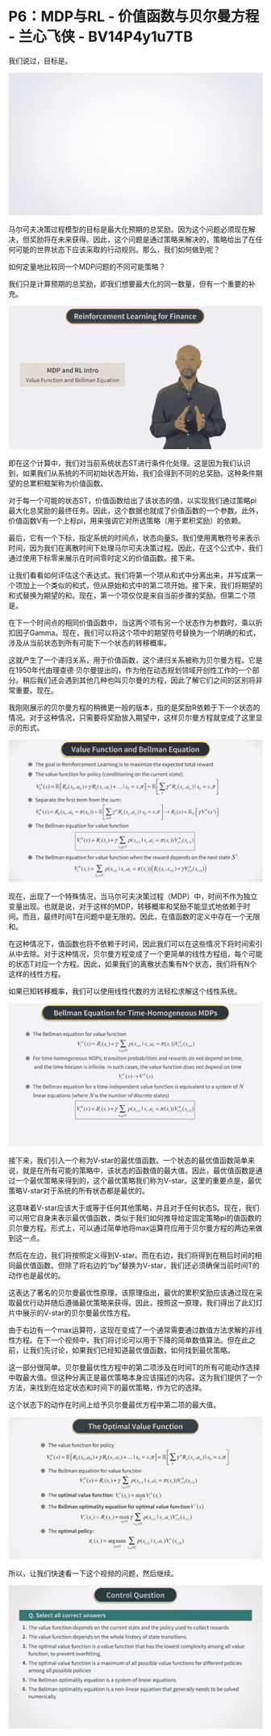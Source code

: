 # P6：MDP与RL - 价值函数与贝尔曼方程 - 兰心飞侠 - BV14P4y1u7TB

我们说过，目标是。

![](img/4ae9cb7f3e43ff9e1eb06deb19d78a3d_1.png)

马尔可夫决策过程模型的目标是最大化预期的总奖励。因为这个问题必须现在解决，但奖励将在未来获得。因此，这个问题是通过策略来解决的，策略给出了在任何可能的世界状态下应该采取的行动规则。那么，我们如何做到呢？

如何定量地比较同一个MDP问题的不同可能策略？

我们只是计算预期的总奖励，即我们想要最大化的同一数量，但有一个重要的补充。

![](img/4ae9cb7f3e43ff9e1eb06deb19d78a3d_3.png)

即在这个计算中，我们对当前系统状态ST进行条件化处理。这是因为我们认识到，如果我们从系统的不同初始状态开始，我们会得到不同的总奖励。这种条件期望的总累积框架称为价值函数。

对于每一个可能的状态ST，价值函数给出了该状态的值，以实现我们通过策略pi最大化总奖励的最终任务。因此，这个数据也就成了价值函数的一个参数。此外，价值函数V有一个上标pi，用来强调它对所选策略（用于累积奖励）的依赖。

最后，它有一个下标，指定系统的时间点，状态向量S。我们使用离散符号来表示时间，因为我们在离散时间下处理马尔可夫决策过程。因此，在这个公式中，我们通过使用下标零来展示在时间零时定义的价值函数。接下来。

让我们看看如何评估这个表达式。我们将第一个项从和式中分离出来，并写成第一个项加上一个类似的和式，但从原始和式中的第二项开始。接下来，我们将期望的和式替换为期望的和。现在，第一个项仅仅是来自当前步骤的奖励。但第二个项是。

在下一个时间点的相同价值函数中，当这两个项有另一个状态作为参数时，乘以折扣因子Gamma。现在，我们可以将这个项中的期望符号替换为一个明确的和式，涉及从当前状态到所有可能下一个状态的转移概率。

这就产生了一个递归关系，用于价值函数，这个递归关系被称为贝尔曼方程。它是在1950年代由理查德·贝尔曼提出的，作为他在动态规划领域开创性工作的一个部分。稍后我们还会遇到其他几种也叫贝尔曼的方程，因此了解它们之间的区别将非常重要。现在。

我刚刚展示的贝尔曼方程的稍微更一般的版本，指的是奖励R依赖于下一个状态的情况。对于这种情况，只需要将奖励放入期望中，这样贝尔曼方程就变成了这里显示的形式。

![](img/4ae9cb7f3e43ff9e1eb06deb19d78a3d_5.png)

现在，出现了一个特殊情况，当马尔可夫决策过程（MDP）中，时间不作为独立变量出现。也就是说，对于这样的MDP，转移概率和奖励不能显式地依赖于时间。而且，最终时间T在问题中是无限的。因此，在值函数的定义中存在一个无限和。

在这种情况下，值函数也将不依赖于时间，因此我们可以在这些情况下将时间索引从中去除。对于这种情况，贝尔曼方程变成了一个更简单的线性方程组，每个可能的状态T对应一个方程。因此，如果我们的离散状态集有N个状态，我们将有N个这样的线性方程。

如果已知转移概率，我们可以使用线性代数的方法轻松求解这个线性系统。

![](img/4ae9cb7f3e43ff9e1eb06deb19d78a3d_7.png)

接下来，我们引入一个称为V-star的最优值函数。一个状态的最优值函数简单来说，就是在所有可能的策略中，该状态的函数值的最大值。因此，最优值函数是通过一个最优策略来得到的，这个最优策略我们称为V-star。这里的重要点是，最优策略V-star对于系统的所有状态都是最优的。

这意味着V-star应该大于或等于任何其他策略，并且对于任何状态S。现在，我们可以用它自身来表示最优值函数，类似于我们如何推导给定固定策略pi的值函数的贝尔曼方程。形式上，可以通过简单地将max运算符应用于贝尔曼方程的两边来做到这一点。

然后在左边，我们将按照定义得到V-star。而在右边，我们将得到在稍后时间的相同最优值函数。但除了将右边的“by”替换为V-star，我们还必须确保当前时间T的动作也是最优的。

这表达了著名的贝尔曼最优性原理，该原理指出，最优的累积奖励应该通过现在采取最优行动并随后遵循最优策略来获得。因此，按照这一原理，我们得出了此幻灯片中展示的V-star的贝尔曼最优性方程。

由于右边有一个max运算符，这现在变成了一个通常需要通过数值方法求解的非线性方程。在下一个视频中，我们将讨论可以用于下降的简单数值算法。但在此之前，让我们先讨论，如果我们已经知道最优值函数，如何找到最优策略。

这一部分很简单。贝尔曼最优性方程中的第二项涉及在时间T的所有可能动作选择中取最大值。但这种分离正是最优策略本身应该描述的内容。这为我们提供了一个方法，来找到在给定状态和时间下的最优策略，作为它的选择。

这个状态下的动作在时间上给予贝尔曼最优方程中第二项的最大值。

![](img/4ae9cb7f3e43ff9e1eb06deb19d78a3d_9.png)

所以，让我们快速看一下这个视频的问题，然后继续。

![](img/4ae9cb7f3e43ff9e1eb06deb19d78a3d_11.png)
